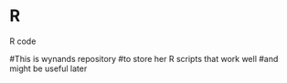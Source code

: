 # R
R code

#This is wynands repository
#to store her R scripts that work well
#and might be useful later
